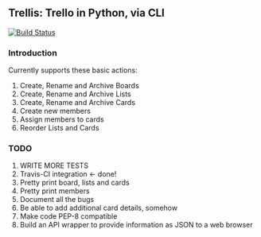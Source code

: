 ## Trellis: Trello in Python, via CLI
[![Build Status](https://travis-ci.org/mund/Trellis.svg?branch=master)](https://travis-ci.org/mund/Trellis)
### Introduction
Currently supports these basic actions:

1. Create, Rename and Archive Boards
2. Create, Rename and Archive Lists
3. Create, Rename and Archive Cards
4. Create new members
5. Assign members to cards
6. Reorder Lists and Cards

### TODO
1. WRITE MORE TESTS
2. Travis-CI integration <- done!
3. Pretty print board, lists and cards
4. Pretty print members
5. Document all the bugs
6. Be able to add additional card details, somehow
6. Make code PEP-8 compatible
7. Build an API wrapper to provide information as JSON to a web browser

